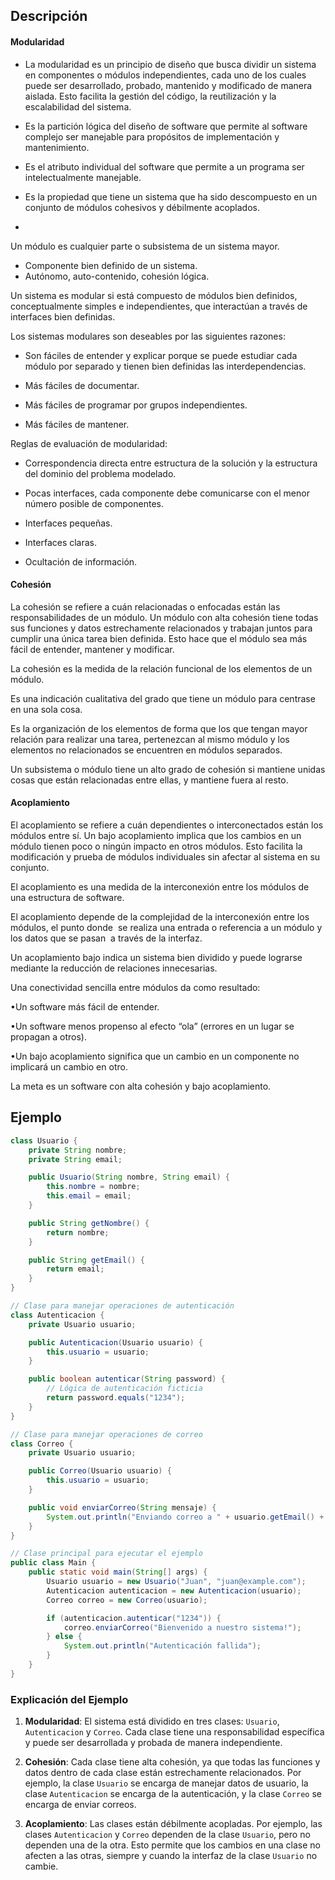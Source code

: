 ## Descripción
#### Modularidad

- La modularidad es un principio de diseño que busca dividir un sistema en componentes o módulos independientes, cada uno de los cuales puede ser desarrollado, probado, mantenido y modificado de manera aislada. Esto facilita la gestión del código, la reutilización y la escalabilidad del sistema.

- Es la partición lógica del diseño de software que permite al software complejo ser manejable para propósitos de implementación y mantenimiento.

- Es el atributo individual del software que permite a un programa ser intelectualmente manejable.

- Es la propiedad que tiene un sistema que ha sido descompuesto en un conjunto de módulos cohesivos y débilmente acoplados.
- 
Un módulo es cualquier parte o subsistema de un sistema mayor.

- Componente bien definido de un sistema.
- Autónomo, auto-contenido, cohesión lógica.

Un sistema es modular si está compuesto de módulos bien definidos, conceptualmente simples e independientes, que interactúan a través de interfaces bien definidas.

Los sistemas modulares son deseables por las siguientes razones:

- Son fáciles de entender y explicar porque se puede estudiar cada módulo por separado y tienen bien definidas las interdependencias.

- Más fáciles de documentar.

- Más fáciles de programar por grupos independientes.

- Más fáciles de mantener.

Reglas de evaluación de modularidad:

- Correspondencia directa entre estructura de la solución y la estructura del dominio del problema modelado.

- Pocas interfaces, cada componente debe comunicarse con el menor número posible de componentes.

- Interfaces pequeñas.

- Interfaces claras.

- Ocultación de información.
#### Cohesión

La cohesión se refiere a cuán relacionadas o enfocadas están las responsabilidades de un módulo. Un módulo con alta cohesión tiene todas sus funciones y datos estrechamente relacionados y trabajan juntos para cumplir una única tarea bien definida. Esto hace que el módulo sea más fácil de entender, mantener y modificar.

La cohesión es la medida de la relación funcional de los elementos de un módulo.

Es una indicación cualitativa del grado que tiene un módulo para centrase en una sola cosa.

Es la organización de los elementos de forma que los que tengan mayor relación para realizar una tarea, pertenezcan al mismo módulo y los elementos no relacionados se encuentren en módulos separados.

Un subsistema o módulo tiene un alto grado de cohesión si mantiene unidas cosas que están relacionadas entre ellas, y mantiene fuera al resto.

#### Acoplamiento

El acoplamiento se refiere a cuán dependientes o interconectados están los módulos entre sí. Un bajo acoplamiento implica que los cambios en un módulo tienen poco o ningún impacto en otros módulos. Esto facilita la modificación y prueba de módulos individuales sin afectar al sistema en su conjunto.

El acoplamiento es una medida de la interconexión entre los módulos de una estructura de software.

El acoplamiento depende de la complejidad de la interconexión entre los módulos, el punto donde  se realiza una entrada o referencia a un módulo y los datos que se pasan  a través de la interfaz.

Un acoplamiento bajo indica un sistema bien dividido y puede lograrse mediante la reducción de relaciones innecesarias.

Una conectividad sencilla entre módulos da como resultado:

•Un software más fácil de entender.

•Un software menos propenso al efecto “ola” (errores en un lugar se propagan a otros).

•Un bajo acoplamiento significa que un cambio en un componente no implicará un cambio en otro.

La meta es un software con alta cohesión y bajo acoplamiento.
## Ejemplo

```java
class Usuario {
    private String nombre;
    private String email;

    public Usuario(String nombre, String email) {
        this.nombre = nombre;
        this.email = email;
    }

    public String getNombre() {
        return nombre;
    }

    public String getEmail() {
        return email;
    }
}

// Clase para manejar operaciones de autenticación
class Autenticacion {
    private Usuario usuario;

    public Autenticacion(Usuario usuario) {
        this.usuario = usuario;
    }

    public boolean autenticar(String password) {
        // Lógica de autenticación ficticia
        return password.equals("1234");
    }
}

// Clase para manejar operaciones de correo
class Correo {
    private Usuario usuario;

    public Correo(Usuario usuario) {
        this.usuario = usuario;
    }

    public void enviarCorreo(String mensaje) {
        System.out.println("Enviando correo a " + usuario.getEmail() + ": " + mensaje);
    }
}

// Clase principal para ejecutar el ejemplo
public class Main {
    public static void main(String[] args) {
        Usuario usuario = new Usuario("Juan", "juan@example.com");
        Autenticacion autenticacion = new Autenticacion(usuario);
        Correo correo = new Correo(usuario);

        if (autenticacion.autenticar("1234")) {
            correo.enviarCorreo("Bienvenido a nuestro sistema!");
        } else {
            System.out.println("Autenticación fallida");
        }
    }
}
```

### Explicación del Ejemplo

1. **Modularidad**: El sistema está dividido en tres clases: `Usuario`, `Autenticacion` y `Correo`. Cada clase tiene una responsabilidad específica y puede ser desarrollada y probada de manera independiente.

2. **Cohesión**: Cada clase tiene alta cohesión, ya que todas las funciones y datos dentro de cada clase están estrechamente relacionados. Por ejemplo, la clase `Usuario` se encarga de manejar datos de usuario, la clase `Autenticacion` se encarga de la autenticación, y la clase `Correo` se encarga de enviar correos.

3. **Acoplamiento**: Las clases están débilmente acopladas. Por ejemplo, las clases `Autenticacion` y `Correo` dependen de la clase `Usuario`, pero no dependen una de la otra. Esto permite que los cambios en una clase no afecten a las otras, siempre y cuando la interfaz de la clase `Usuario` no cambie.